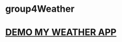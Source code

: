 # group4Weather
<a href="https://mukhriddin-dev.github.io/group4Weather"> <h1> DEMO MY WEATHER APP</h1> </a>
